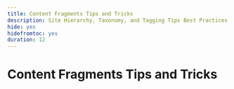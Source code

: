 ```yaml
---
title: Content Fragments Tips and Tricks
description: Site Hierarchy, Taxonomy, and Tagging Tips Best Practices
hide: yes
hidefromtoc: yes
duration: 12
---
```


# Content Fragments Tips and Tricks
